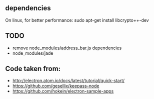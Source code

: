 ## dependencies
On linux, for better performance:
sudo apt-get install libcrypto++-dev

## TODO
- remove node_modules/address_bar.js dependencies
 - node_modules/jade


## Code taken from:
- http://electron.atom.io/docs/latest/tutorial/quick-start/
- https://github.com/gesellix/keepass-node
- https://github.com/hokein/electron-sample-apps
